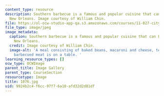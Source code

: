 ```yaml
---
content_type: resource
description: Southern barbecue is a famous and popular cuisine that can be found in
  New Orleans. Image courtesy of William Chin.
file: https://ol-ocw-studio-app-qa.s3.amazonaws.com/courses/11-027-city-to-city-comparing-researching-and-writing-about-cities-new-orleans-spring-2011/9924b2c4f6cc97f76a10afd32d2d81df_1076.jpg
file_type: image/jpeg
image_metadata:
  caption: Southern barbecue is a famous and popular cuisine that can be found in
    New Orleans.
  credit: Image courtesy of William Chin.
  image-alt: 'A meal consisting of baked beans, macaroni and cheese, tea, bread and
    barbecued meat is on a table. '
learning_resource_types: []
ocw_type: OCWImage
parent_title: Image Gallery
parent_type: CourseSection
resourcetype: Image
title: 1076.jpg
uid: 9924b2c4-f6cc-97f7-6a10-afd32d2d81df
---
```

